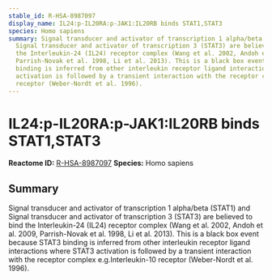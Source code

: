 ```yaml
---
stable_id: R-HSA-8987097
display_name: IL24:p-IL20RA:p-JAK1:IL20RB binds STAT1,STAT3
species: Homo sapiens
summary: Signal transducer and activator of transcription 1 alpha/beta (STAT1) and
  Signal transducer and activator of transcription 3 (STAT3) are believed to bind
  the Interleukin-24 (IL24) receptor complex (Wang et al. 2002, Andoh et al. 2009,
  Parrish-Novak et al. 1998, Li et al. 2013). This is a black box event because STAT3
  binding is inferred from other interleukin receptor ligand interactions where STAT3
  activation is followed by a transient interaction with the receptor complex e.g.Interleukin-10
  receptor (Weber-Nordt et al. 1996).
---
```


# IL24:p-IL20RA:p-JAK1:IL20RB binds STAT1,STAT3
**Reactome ID:** [R-HSA-8987097](https://reactome.org/content/detail/R-HSA-8987097)
**Species:** Homo sapiens

## Summary

Signal transducer and activator of transcription 1 alpha/beta (STAT1) and Signal transducer and activator of transcription 3 (STAT3) are believed to bind the Interleukin-24 (IL24) receptor complex (Wang et al. 2002, Andoh et al. 2009, Parrish-Novak et al. 1998, Li et al. 2013). This is a black box event because STAT3 binding is inferred from other interleukin receptor ligand interactions where STAT3 activation is followed by a transient interaction with the receptor complex e.g.Interleukin-10 receptor (Weber-Nordt et al. 1996).
